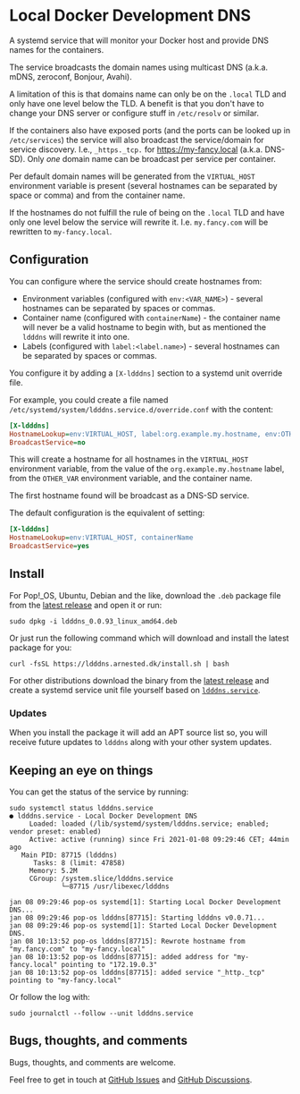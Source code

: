 # Local Docker Development DNS

A systemd service that will monitor your Docker host and provide
DNS names for the containers.

The service broadcasts the domain names using multicast DNS
(a.k.a. mDNS, zeroconf, Bonjour, Avahi).

A limitation of this is that domains name can only be on the `.local`
TLD and only have one level below the TLD. A benefit is that you don't
have to change your DNS server or configure stuff in `/etc/resolv` or
similar.

If the containers also have exposed ports (and the ports can be looked
up in `/etc/services`) the service will also broadcast the
service/domain for service discovery. I.e., `_https._tcp.` for
https://my-fancy.local (a.k.a. DNS-SD). Only _one_ domain name can be
broadcast per service per container.

Per default domain names will be generated from the `VIRTUAL_HOST`
environment variable is present (several hostnames can be separated by
space or comma) and from the container name.

If the hostnames do not fulfill the rule of being on the `.local` TLD
and have only one level below the service will rewrite it.
I.e. `my.fancy.com` will be rewritten to `my-fancy.local`.

## Configuration

You can configure where the service should create hostnames from:

* Environment variables (configured with `env:<VAR_NAME>`) - several
  hostnames can be separated by spaces or commas.
* Container name (configured with `containerName`) - the container
  name will never be a valid hostname to begin with, but as mentioned
  the `ldddns` will rewrite it into one.
* Labels (configured with `label:<label.name>`) - several hostnames
  can be separated by spaces or commas.

You configure it by adding a `[X-ldddns]` section to a systemd unit
override file.

For example, you could create a file named
`/etc/systemd/system/ldddns.service.d/override.conf` with the content:

```ini
[X-ldddns]
HostnameLookup=env:VIRTUAL_HOST, label:org.example.my.hostname, env:OTHER_VAR, containerName
BroadcastService=no
```

This will create a hostname for all hostnames in the `VIRTUAL_HOST`
environment variable, from the value of the `org.example.my.hostname`
label, from the `OTHER_VAR` environment variable, and the container name.

The first hostname found will be broadcast as a DNS-SD service.

The default configuration is the equivalent of setting:

```ini
[X-ldddns]
HostnameLookup=env:VIRTUAL_HOST, containerName
BroadcastService=yes
```

## Install

For Pop!_OS, Ubuntu, Debian and the like, download the `.deb` package
file from the [latest
release](https://github.com/arnested/ldddns/releases/latest) and open
it or run:

```console
sudo dpkg -i ldddns_0.0.93_linux_amd64.deb
```

Or just run the following command which will download and install the
latest package for you:

```console
curl -fsSL https://ldddns.arnested.dk/install.sh | bash
```

For other distributions download the binary from the [latest
release](https://github.com/arnested/ldddns/releases/latest) and
create a systemd service unit file yourself based on
[`ldddns.service`](https://github.com/arnested/ldddns/blob/main/systemd/ldddns.service).

### Updates

When you install the package it will add an APT source list so, you
will receive future updates to `ldddns` along with your other system
updates.

## Keeping an eye on things

You can get the status of the service by running:

```console
sudo systemctl status ldddns.service
● ldddns.service - Local Docker Development DNS
     Loaded: loaded (/lib/systemd/system/ldddns.service; enabled; vendor preset: enabled)
     Active: active (running) since Fri 2021-01-08 09:29:46 CET; 44min ago
   Main PID: 87715 (ldddns)
      Tasks: 8 (limit: 47858)
     Memory: 5.2M
     CGroup: /system.slice/ldddns.service
             └─87715 /usr/libexec/ldddns

jan 08 09:29:46 pop-os systemd[1]: Starting Local Docker Development DNS...
jan 08 09:29:46 pop-os ldddns[87715]: Starting ldddns v0.0.71...
jan 08 09:29:46 pop-os systemd[1]: Started Local Docker Development DNS.
jan 08 10:13:52 pop-os ldddns[87715]: Rewrote hostname from "my.fancy.com" to "my-fancy.local"
jan 08 10:13:52 pop-os ldddns[87715]: added address for "my-fancy.local" pointing to "172.19.0.3"
jan 08 10:13:52 pop-os ldddns[87715]: added service "_http._tcp" pointing to "my-fancy.local"
```

Or follow the log with:

```console
sudo journalctl --follow --unit ldddns.service
```

## Bugs, thoughts, and comments

Bugs, thoughts, and comments are welcome.

Feel free to get in touch at [GitHub
Issues](https://github.com/arnested/ldddns/issues) and [GitHub
Discussions](https://github.com/arnested/ldddns/discussions).

